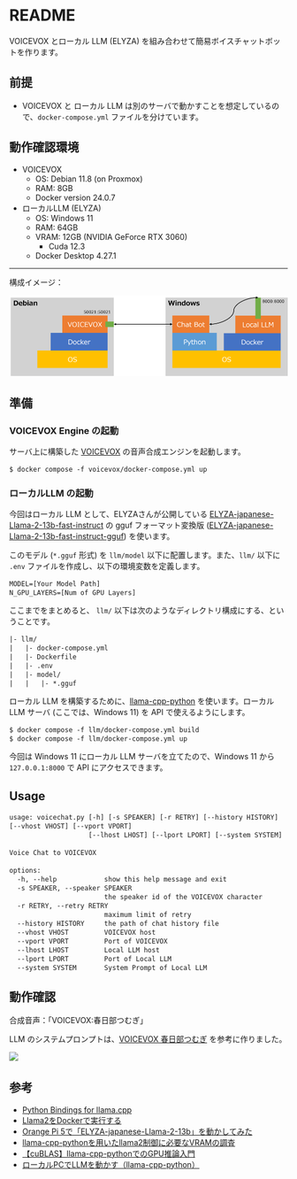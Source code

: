 # README
VOICEVOX とローカル LLM (ELYZA) を組み合わせて簡易ボイスチャットボットを作ります。

## 前提
- VOICEVOX と ローカル LLM は別のサーバで動かすことを想定しているので、`docker-compose.yml` ファイルを分けています。

## 動作確認環境
- VOICEVOX
  - OS: Debian 11.8 (on Proxmox)
  - RAM: 8GB
  - Docker version 24.0.7
- ローカルLLM (ELYZA)
  - OS: Windows 11
  - RAM: 64GB
  - VRAM: 12GB (NVIDIA GeForce RTX 3060)
    - Cuda 12.3
  - Docker Desktop 4.27.1

---

構成イメージ：

![](fig/image.png)

## 準備
### VOICEVOX Engine の起動

サーバ上に構築した [VOICEVOX](https://voicevox.hiroshiba.jp/) の音声合成エンジンを起動します。

```
$ docker compose -f voicevox/docker-compose.yml up
```

### ローカルLLM の起動
今回はローカル LLM として、ELYZAさんが公開している [ELYZA-japanese-Llama-2-13b-fast-instruct](https://huggingface.co/elyza/ELYZA-japanese-Llama-2-13b-instruct) の gguf フォーマット変換版 ([ELYZA-japanese-Llama-2-13b-fast-instruct-gguf](https://huggingface.co/mmnga/ELYZA-japanese-Llama-2-13b-fast-instruct-gguf)) を使います。

このモデル (`*.gguf` 形式) を `llm/model` 以下に配置します。また、`llm/` 以下に `.env` ファイルを作成し、以下の環境変数を定義します。

```
MODEL=[Your Model Path]
N_GPU_LAYERS=[Num of GPU Layers]
```

ここまでをまとめると、 `llm/` 以下は次のようなディレクトリ構成にする、ということです。

```
|- llm/
|   |- docker-compose.yml
|   |- Dockerfile
|   |- .env
|   |- model/
|   |   |- *.gguf
```

ローカル LLM を構築するために、[llama-cpp-python](https://pypi.org/project/llama-cpp-python/) を使います。ローカル LLM サーバ (ここでは、Windows 11) を API で使えるようにします。

```
$ docker compose -f llm/docker-compose.yml build
$ docker compose -f llm/docker-compose.yml up
```

今回は Windows 11 にローカル LLM サーバを立てたので、Windows 11 から `127.0.0.1:8000` で API にアクセスできます。

## Usage
```
usage: voicechat.py [-h] [-s SPEAKER] [-r RETRY] [--history HISTORY] [--vhost VHOST] [--vport VPORT]
                    [--lhost LHOST] [--lport LPORT] [--system SYSTEM]

Voice Chat to VOICEVOX

options:
  -h, --help            show this help message and exit
  -s SPEAKER, --speaker SPEAKER
                        the speaker id of the VOICEVOX character
  -r RETRY, --retry RETRY
                        maximum limit of retry
  --history HISTORY     the path of chat history file
  --vhost VHOST         VOICEVOX host
  --vport VPORT         Port of VOICEVOX
  --lhost LHOST         Local LLM host
  --lport LPORT         Port of Local LLM
  --system SYSTEM       System Prompt of Local LLM
```

## 動作確認
合成音声：「VOICEVOX:春日部つむぎ」

LLM のシステムプロンプトは、[VOICEVOX 春日部つむぎ](https://voicevox.hiroshiba.jp/product/kasukabe_tsumugi/) を参考に作りました。

[![](https://img.youtube.com/vi/QUvJxU_WWB0/0.jpg)](https://www.youtube.com/watch?v=QUvJxU_WWB0)

## 参考
- [Python Bindings for llama.cpp](https://llama-cpp-python.readthedocs.io/en/latest/)
- [Llama2をDockerで実行する](https://qiita.com/ryome/items/4122ab3744e3c3785c7f)
- [Orange Pi 5で「ELYZA-japanese-Llama-2-13b」を動かしてみた](https://www.wasp.co.jp/blog/350)
- [llama-cpp-pythonを用いたllama2制御に必要なVRAMの調査](https://qiita.com/youha/items/6086b87dc86a9ba4bf37)
- [【cuBLAS】llama-cpp-pythonでのGPU推論入門](https://zenn.dev/saldra/articles/8785e45e1db493)
- [ローカルPCでLLMを動かす（llama-cpp-python）](https://www.insurtechlab.net/run_llm_on_localmachine_using_lama_cpp_python/)